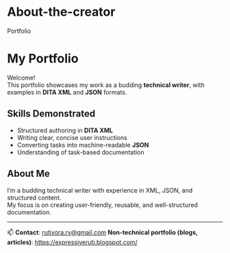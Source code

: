 # About-the-creator
Portfolio
# My Portfolio

Welcome!  
This portfolio showcases my work as a budding **technical writer**, with examples in **DITA XML** and **JSON** formats.


## Skills Demonstrated
- Structured authoring in **DITA XML**
- Writing clear, concise user instructions
- Converting tasks into machine-readable **JSON**
- Understanding of task-based documentation

## About Me
I’m a budding technical writer with experience in XML, JSON, and structured content.  
My focus is on creating user-friendly, reusable, and well-structured documentation.

---
📫 **Contact**: rutivora.rv@gmail.com
**Non-technical portfolio (blogs, articles)**: https://expressiveruti.blogspot.com/

